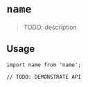 # `name`

> TODO: description

## Usage

```
import name from 'name';

// TODO: DEMONSTRATE API
```
